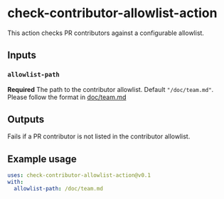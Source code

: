 # check-contributor-allowlist-action

This action checks PR contributors against a configurable allowlist.

## Inputs

### `allowlist-path`

**Required** The path to the contributor allowlist. Default `"/doc/team.md"`. Please follow the format in [doc/team.md](doc/team.md)

## Outputs

Fails if a PR contributor is not listed in the contributor allowlist.

## Example usage

```yaml
uses: check-contributor-allowlist-action@v0.1
with:
  allowlist-path: /doc/team.md
```
